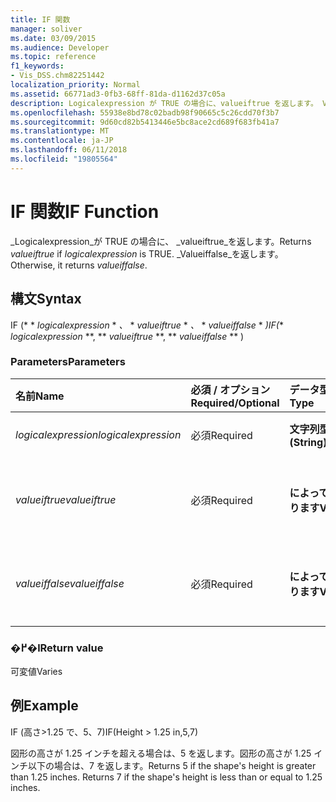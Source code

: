 ```yaml
---
title: IF 関数
manager: soliver
ms.date: 03/09/2015
ms.audience: Developer
ms.topic: reference
f1_keywords:
- Vis_DSS.chm82251442
localization_priority: Normal
ms.assetid: 66771ad3-0fb3-68ff-81da-d1162d37c05a
description: Logicalexpression が TRUE の場合に、valueiftrue を返します。 Valueiffalse を返します。
ms.openlocfilehash: 55938e8bd78c02badb98f90665c5c26cdd70f3b7
ms.sourcegitcommit: 9d60cd82b5413446e5bc8ace2cd689f683fb41a7
ms.translationtype: MT
ms.contentlocale: ja-JP
ms.lasthandoff: 06/11/2018
ms.locfileid: "19805564"
---
```

# <a name="if-function"></a><span data-ttu-id="870d2-104">IF 関数</span><span class="sxs-lookup"><span data-stu-id="870d2-104">IF Function</span></span>

<span data-ttu-id="870d2-105">_Logicalexpression_が TRUE の場合に、 _valueiftrue_を返します。</span><span class="sxs-lookup"><span data-stu-id="870d2-105">Returns  _valueiftrue_ if  _logicalexpression_ is TRUE.</span></span> <span data-ttu-id="870d2-106">_Valueiffalse_を返します。</span><span class="sxs-lookup"><span data-stu-id="870d2-106">Otherwise, it returns  _valueiffalse_.</span></span>
  
## <a name="syntax"></a><span data-ttu-id="870d2-107">構文</span><span class="sxs-lookup"><span data-stu-id="870d2-107">Syntax</span></span>

<span data-ttu-id="870d2-108">IF (* * *logicalexpression* * *、* * *valueiftrue* * *、* * *valueiffalse* * *)</span><span class="sxs-lookup"><span data-stu-id="870d2-108">IF(** *logicalexpression* **, ** *valueiftrue* **, ** *valueiffalse* ** )</span></span> 
  
### <a name="parameters"></a><span data-ttu-id="870d2-109">Parameters</span><span class="sxs-lookup"><span data-stu-id="870d2-109">Parameters</span></span>

|<span data-ttu-id="870d2-110">**名前**</span><span class="sxs-lookup"><span data-stu-id="870d2-110">**Name**</span></span>|<span data-ttu-id="870d2-111">**必須 / オプション**</span><span class="sxs-lookup"><span data-stu-id="870d2-111">**Required/Optional**</span></span>|<span data-ttu-id="870d2-112">**データ型**</span><span class="sxs-lookup"><span data-stu-id="870d2-112">**Data Type**</span></span>|<span data-ttu-id="870d2-113">**説明**</span><span class="sxs-lookup"><span data-stu-id="870d2-113">**Description**</span></span>|
|:-----|:-----|:-----|:-----|
| <span data-ttu-id="870d2-114">_logicalexpression_</span><span class="sxs-lookup"><span data-stu-id="870d2-114">_logicalexpression_</span></span> <br/> |<span data-ttu-id="870d2-115">必須</span><span class="sxs-lookup"><span data-stu-id="870d2-115">Required</span></span>  <br/> |<span data-ttu-id="870d2-116">**文字列型 (String)**</span><span class="sxs-lookup"><span data-stu-id="870d2-116">**String**</span></span> <br/> |<span data-ttu-id="870d2-117">評価する式を指定します。</span><span class="sxs-lookup"><span data-stu-id="870d2-117">Expression to evaluate.</span></span>  <br/> |
| <span data-ttu-id="870d2-118">_valueiftrue_</span><span class="sxs-lookup"><span data-stu-id="870d2-118">_valueiftrue_</span></span> <br/> |<span data-ttu-id="870d2-119">必須</span><span class="sxs-lookup"><span data-stu-id="870d2-119">Required</span></span>  <br/> |<span data-ttu-id="870d2-120">**によって異なります**</span><span class="sxs-lookup"><span data-stu-id="870d2-120">**Varies**</span></span> <br/> |<span data-ttu-id="870d2-121">_Logicalexpression_が true のかどうかに返す値です。</span><span class="sxs-lookup"><span data-stu-id="870d2-121">Value to return if  _logicalexpression_ is true.</span></span>  <br/> |
| <span data-ttu-id="870d2-122">_valueiffalse_</span><span class="sxs-lookup"><span data-stu-id="870d2-122">_valueiffalse_</span></span> <br/> |<span data-ttu-id="870d2-123">必須</span><span class="sxs-lookup"><span data-stu-id="870d2-123">Required</span></span>  <br/> |<span data-ttu-id="870d2-124">**によって異なります**</span><span class="sxs-lookup"><span data-stu-id="870d2-124">**Varies**</span></span> <br/> | <span data-ttu-id="870d2-125">_Logicalexpression_が false のかどうかに返す値です。</span><span class="sxs-lookup"><span data-stu-id="870d2-125">Value to return if  _logicalexpression_ is false.</span></span>  <br/> |
   
### <a name="return-value"></a><span data-ttu-id="870d2-126">�߂�l</span><span class="sxs-lookup"><span data-stu-id="870d2-126">Return value</span></span>

<span data-ttu-id="870d2-127">可変値</span><span class="sxs-lookup"><span data-stu-id="870d2-127">Varies</span></span>
  
## <a name="example"></a><span data-ttu-id="870d2-128">例</span><span class="sxs-lookup"><span data-stu-id="870d2-128">Example</span></span>

<span data-ttu-id="870d2-129">IF (高さ\>1.25 で、5、7)</span><span class="sxs-lookup"><span data-stu-id="870d2-129">IF(Height \> 1.25 in,5,7)</span></span>
  
<span data-ttu-id="870d2-p103">図形の高さが 1.25 インチを超える場合は、5 を返します。図形の高さが 1.25 インチ以下の場合は、7 を返します。</span><span class="sxs-lookup"><span data-stu-id="870d2-p103">Returns 5 if the shape's height is greater than 1.25 inches. Returns 7 if the shape's height is less than or equal to 1.25 inches.</span></span>
  

